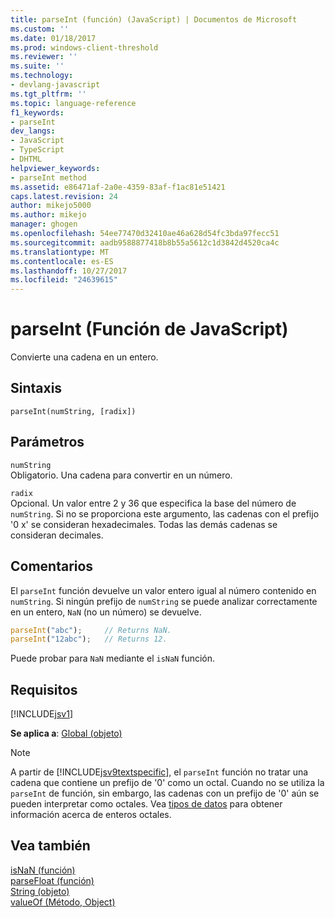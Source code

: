 ```yaml
---
title: parseInt (función) (JavaScript) | Documentos de Microsoft
ms.custom: ''
ms.date: 01/18/2017
ms.prod: windows-client-threshold
ms.reviewer: ''
ms.suite: ''
ms.technology:
- devlang-javascript
ms.tgt_pltfrm: ''
ms.topic: language-reference
f1_keywords:
- parseInt
dev_langs:
- JavaScript
- TypeScript
- DHTML
helpviewer_keywords:
- parseInt method
ms.assetid: e86471af-2a0e-4359-83af-f1ac81e51421
caps.latest.revision: 24
author: mikejo5000
ms.author: mikejo
manager: ghogen
ms.openlocfilehash: 54ee77470d32410ae46a628d54fc3bda97fecc51
ms.sourcegitcommit: aadb9588877418b8b55a5612c1d3842d4520ca4c
ms.translationtype: MT
ms.contentlocale: es-ES
ms.lasthandoff: 10/27/2017
ms.locfileid: "24639615"
---
```

# <a name="parseint-function-javascript"></a>parseInt (Función de JavaScript)
Convierte una cadena en un entero.  
  
## <a name="syntax"></a>Sintaxis  
  
```  
parseInt(numString, [radix])   
```  
  
## <a name="parameters"></a>Parámetros  
 `numString`  
 Obligatorio. Una cadena para convertir en un número.  
  
 `radix`  
 Opcional. Un valor entre 2 y 36 que especifica la base del número de `numString`. Si no se proporciona este argumento, las cadenas con el prefijo '0 x' se consideran hexadecimales. Todas las demás cadenas se consideran decimales.  
  
## <a name="remarks"></a>Comentarios  
 El `parseInt` función devuelve un valor entero igual al número contenido en `numString`. Si ningún prefijo de `numString` se puede analizar correctamente en un entero, `NaN` (no un número) se devuelve.  
  
```JavaScript  
parseInt("abc");     // Returns NaN.  
parseInt("12abc");   // Returns 12.  
```  
  
 Puede probar para `NaN` mediante el `isNaN` función.  
  
## <a name="requirements"></a>Requisitos  
 [!INCLUDE[jsv1](../../javascript/misc/includes/jsv1-md.md)]  
  
 **Se aplica a**: [Global (objeto)](../../javascript/reference/global-object-javascript.md)  
  
> [!NOTE]
>  A partir de [!INCLUDE[jsv9textspecific](../../javascript/reference/includes/jsv9textspecific-md.md)], el `parseInt` función no tratar una cadena que contiene un prefijo de '0' como un octal. Cuando no se utiliza la `parseInt` de función, sin embargo, las cadenas con un prefijo de '0' aún se pueden interpretar como octales. Vea [tipos de datos](../../javascript/data-types-javascript.md) para obtener información acerca de enteros octales.  
  
## <a name="see-also"></a>Vea también  
 [isNaN (función)](../../javascript/reference/isnan-function-javascript.md)   
 [parseFloat (función)](../../javascript/reference/parsefloat-function-javascript.md)   
 [String (objeto)](../../javascript/reference/string-object-javascript.md)   
 [valueOf (Método, Object)](../../javascript/reference/valueof-method-object-javascript.md)
